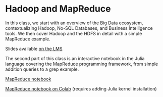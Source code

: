 # Hadoop and MapReduce

In this class, we start with an overview of the Big Data ecosystem,
contextualizing Hadoop, No-SQL Databases, and Business Intelligence tools. We
then cover Hadoop and the HDFS in detail with a simple MapReduce example.

Slides available [on the LMS](https://lms.isae.fr/pluginfile.php/150058/mod_resource/content/1/1901AM-CoursSupaero_IntroBigDataMapReduce.pdf)

The second part of this class is an interactive notebook in the Julia language
covering the MapReduce programming framework, from simple addition queries to a grep example.

[MapReduce notebook](https://github.com/SupaeroDataScience/OBD/blob/master/notebooks/Introduction%20to%20MapReduce.ipynb)

[MapReduce notebook on Colab](https://colab.research.google.com/github/SupaeroDataScience/OBD/blob/master/notebooks/Introduction%20to%20MapReduce.ipynb) (requires adding Julia kernel installation)
